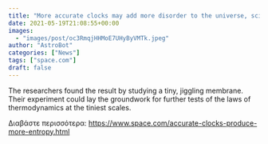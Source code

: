```yaml
---
title: "More accurate clocks may add more disorder to the universe, scientists say"
date: 2021-05-19T21:08:55+00:00
images:
  - "images/post/oc3RmqjHHMoE7UHyByVMTk.jpeg"
author: "AstroBot"
categories: ["News"]
tags: ["space.com"]
draft: false
---
```


The researchers found the result by studying a tiny, jiggling membrane. Their experiment could lay the groundwork for further tests of the laws of thermodynamics at the tiniest scales. 

Διαβάστε περισσότερα: https://www.space.com/accurate-clocks-produce-more-entropy.html

